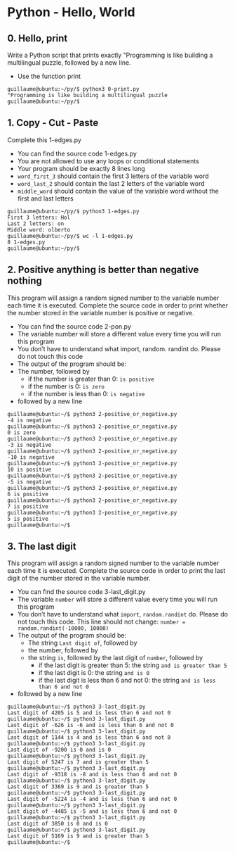 # Python - Hello, World

## 0. Hello, print
Write a Python script that prints exactly "Programming is like building a multilingual puzzle, followed by a new line.
* Use the function print
```
guillaume@ubuntu:~/py/$ python3 0-print.py
"Programming is like building a multilingual puzzle
guillaume@ubuntu:~/py/$
```

## 1. Copy - Cut - Paste
Complete this 1-edges.py
* You can find the source code 1-edges.py
* You are not allowed to use any loops or conditional statements
* Your program should be exactly 8 lines long
* ```word_first_3``` should contain the first 3 letters of the variable word
* ```word_last_2``` should contain the last 2 letters of the variable word
* ```middle_word``` should contain the value of the variable word without the first and last letters

```
guillaume@ubuntu:~/py/$ python3 1-edges.py
First 3 letters: Hol
Last 2 letters: on
Middle word: olberto
guillaume@ubuntu:~/py/$ wc -l 1-edges.py
8 1-edges.py
guillaume@ubuntu:~/py/$
```

## 2. Positive anything is better than negative nothing
This program will assign a random signed number to the variable number each time it is executed. Complete the source code in order to print whether the number stored in the variable number is positive or negative.

* You can find the source code 2-pon.py
* The variable number will store a different value every time you will run this program
* You don’t have to understand what import, random. randint do. Please do not touch this code
* The output of the program should be:
* The number, followed by
    * if the number is greater than 0: ```is positive```
    * if the number is 0: ```is zero```
    * if the number is less than 0: ```is negative```
* followed by a new line
```
guillaume@ubuntu:~/$ python3 2-positive_or_negative.py
-4 is negative
guillaume@ubuntu:~/$ python3 2-positive_or_negative.py
0 is zero
guillaume@ubuntu:~/$ python3 2-positive_or_negative.py
-3 is negative
guillaume@ubuntu:~/$ python3 2-positive_or_negative.py
-10 is negative
guillaume@ubuntu:~/$ python3 2-positive_or_negative.py
10 is positive
guillaume@ubuntu:~/$ python3 2-positive_or_negative.py
-5 is negative
guillaume@ubuntu:~/$ python3 2-positive_or_negative.py
6 is positive
guillaume@ubuntu:~/$ python3 2-positive_or_negative.py
7 is positive
guillaume@ubuntu:~/$ python3 2-positive_or_negative.py
5 is positive
guillaume@ubuntu:~/$
```

## 3. The last digit
This program will assign a random signed number to the variable number each time it is executed. Complete the source code in order to print the last digit of the number stored in the variable number.
* You can find the source code 3-last_digit.py
* The variable ```number``` will store a different value every time you will run this program
* You don’t have to understand what ```import```, ```random.randint``` do. Please do not touch this code. This line should not change: ```number = random.randint(-10000, 10000)```
* The output of the program should be:
    * The string ```Last digit of```, followed by
    * the number, followed by
    * the string ```is```, followed by the last digit of ```number```, followed by
        * if the last digit is greater than 5: the string ```and is greater than 5```
        * if the last digit is 0: the string ```and is 0```
        * if the last digit is less than 6 and not 0: the string ```and is less than 6 and not 0```
* followed by a new line
```
guillaume@ubuntu:~/$ python3 3-last_digit.py
Last digit of 4205 is 5 and is less than 6 and not 0
guillaume@ubuntu:~/$ python3 3-last_digit.py
Last digit of -626 is -6 and is less than 6 and not 0
guillaume@ubuntu:~/$ python3 3-last_digit.py
Last digit of 1144 is 4 and is less than 6 and not 0
guillaume@ubuntu:~/$ python3 3-last_digit.py
Last digit of -9200 is 0 and is 0
guillaume@ubuntu:~/$ python3 3-last_digit.py
Last digit of 5247 is 7 and is greater than 5
guillaume@ubuntu:~/$ python3 3-last_digit.py
Last digit of -9318 is -8 and is less than 6 and not 0
guillaume@ubuntu:~/$ python3 3-last_digit.py
Last digit of 3369 is 9 and is greater than 5
guillaume@ubuntu:~/$ python3 3-last_digit.py
Last digit of -5224 is -4 and is less than 6 and not 0
guillaume@ubuntu:~/$ python3 3-last_digit.py
Last digit of -4485 is -5 and is less than 6 and not 0
guillaume@ubuntu:~/$ python3 3-last_digit.py
Last digit of 3850 is 0 and is 0
guillaume@ubuntu:~/$ python3 3-last_digit.py
Last digit of 5169 is 9 and is greater than 5
guillaume@ubuntu:~/$
```

